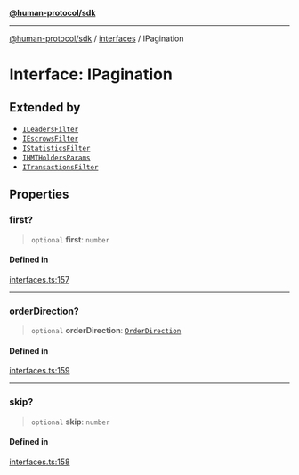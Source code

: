 [**@human-protocol/sdk**](../../README.md)

***

[@human-protocol/sdk](../../modules.md) / [interfaces](../README.md) / IPagination

# Interface: IPagination

## Extended by

- [`ILeadersFilter`](ILeadersFilter.md)
- [`IEscrowsFilter`](IEscrowsFilter.md)
- [`IStatisticsFilter`](IStatisticsFilter.md)
- [`IHMTHoldersParams`](IHMTHoldersParams.md)
- [`ITransactionsFilter`](ITransactionsFilter.md)

## Properties

### first?

> `optional` **first**: `number`

#### Defined in

[interfaces.ts:157](https://github.com/humanprotocol/human-protocol/blob/5cc1fc18f66f3a8dae9736516ee7c87001f230bc/packages/sdk/typescript/human-protocol-sdk/src/interfaces.ts#L157)

***

### orderDirection?

> `optional` **orderDirection**: [`OrderDirection`](../../enums/enumerations/OrderDirection.md)

#### Defined in

[interfaces.ts:159](https://github.com/humanprotocol/human-protocol/blob/5cc1fc18f66f3a8dae9736516ee7c87001f230bc/packages/sdk/typescript/human-protocol-sdk/src/interfaces.ts#L159)

***

### skip?

> `optional` **skip**: `number`

#### Defined in

[interfaces.ts:158](https://github.com/humanprotocol/human-protocol/blob/5cc1fc18f66f3a8dae9736516ee7c87001f230bc/packages/sdk/typescript/human-protocol-sdk/src/interfaces.ts#L158)
